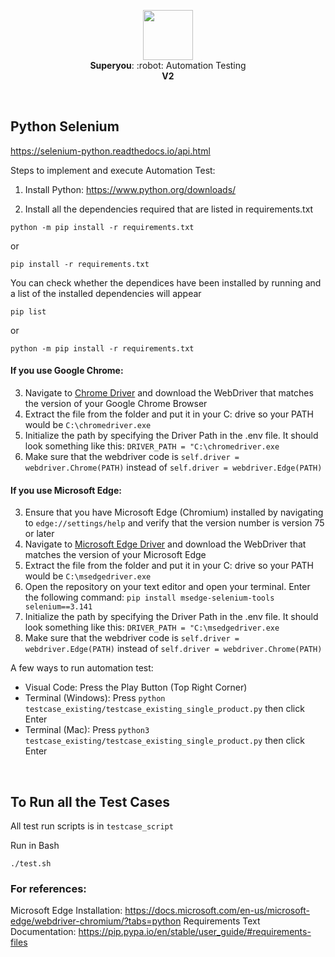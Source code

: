 <p align="center">
  <img src="https://i.ibb.co/djnLFxG/ux-design.png" height="80" /><br/>
  <span><b>Superyou</b>: :robot: Automation Testing</span><br/>
  <b>V2</b>
</p>
  
<br/>

## Python Selenium
https://selenium-python.readthedocs.io/api.html

Steps to implement and execute Automation Test:

1. Install Python:
https://www.python.org/downloads/

2. Install all the dependencies required that are listed in requirements.txt
```console
python -m pip install -r requirements.txt
```
or
```console
pip install -r requirements.txt
```

You can check whether the dependices have been installed by running and a list of the installed dependencies will appear
```console
pip list
```
or
```console
python -m pip install -r requirements.txt
```

#### If you use Google Chrome:

3. Navigate to <a href="https://sites.google.com/a/chromium.org/chromedriver/home">Chrome Driver</a> and download the WebDriver that matches the version of your Google Chrome Browser
4. Extract the file from the folder and put it in your C: drive so your PATH would be `C:\chromedriver.exe`
5. Initialize the path by specifying the Driver Path in the .env file. It should look something like this:
`DRIVER_PATH = "C:\chromedriver.exe`
6. Make sure that the webdriver code is `self.driver = webdriver.Chrome(PATH)` instead of `self.driver = webdriver.Edge(PATH)`

#### If you use Microsoft Edge:

3. Ensure that you have Microsoft Edge (Chromium) installed by navigating to `edge://settings/help` and verify that the version number is version 75 or later
4. Navigate to <a href="https://developer.microsoft.com/en-us/microsoft-edge/tools/webdriver/">Microsoft Edge Driver</a> and download the WebDriver that matches the version of your Microsoft Edge
5. Extract the file from the folder and put it in your C: drive so your PATH would be `C:\msedgedriver.exe`
6. Open the repository on your text editor and open your terminal. Enter the following command:
`pip install msedge-selenium-tools selenium==3.141`
7. Initialize the path by specifying the Driver Path in the .env file. It should look something like this:
`DRIVER_PATH = "C:\msedgedriver.exe`
8. Make sure that the webdriver code is `self.driver = webdriver.Edge(PATH)` instead of `self.driver = webdriver.Chrome(PATH)`


A few ways to run automation test:
- Visual Code: Press the Play Button (Top Right Corner)
- Terminal (Windows): Press `python testcase_existing/testcase_existing_single_product.py` then click Enter
- Terminal (Mac): Press `python3 testcase_existing/testcase_existing_single_product.py` then click Enter

<br/>

## To Run all the Test Cases

All test run scripts is in `testcase_script`

Run in Bash
```console
./test.sh
```

### For references:
Microsoft Edge Installation: https://docs.microsoft.com/en-us/microsoft-edge/webdriver-chromium/?tabs=python
Requirements Text Documentation: https://pip.pypa.io/en/stable/user_guide/#requirements-files
